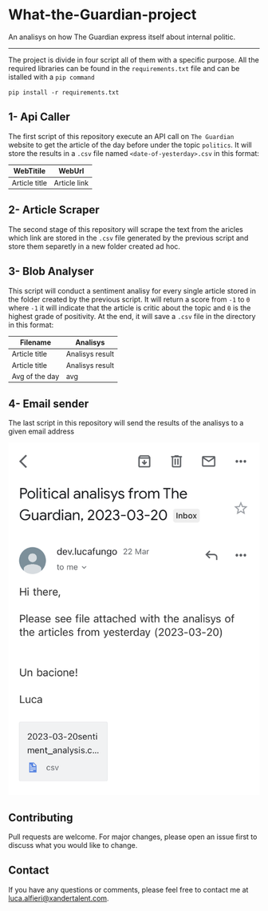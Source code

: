 # What-the-Guardian-project

An analisys on how The Guardian express itself about internal politic.

--------------------------------------------------------------------------------------------------------

The project is divide in four script all of them with a specific purpose. 
All the required libraries can be found in the `requirements.txt` file and can be istalled with a `pip command`

```
pip install -r requirements.txt
```

## 1- Api Caller
The first script of this repository execute an API call on `The Guardian` website to get the article of the day before under the topic `politics`. It will store the results in a `.csv` file named `<date-of-yesterday>.csv` in this format:

| WebTitile  |  WebUrl |
| ------------- | ------------- |
|  Article title  | Article link  |


## 2- Article Scraper
The second stage of this repository will scrape the text from the aricles which link are stored in the `.csv` file
generated by the previous script and store them separetly in a new folder created ad hoc.


## 3- Blob Analyser
This script will conduct a sentiment analisy for every single article stored in the folder created by the previous script. 
It will return a score from `-1` to `0` where `-1` it will indicate that the article is critic about the topic and `0` is the highest grade of positivity. At the end, it will save a `.csv` file in the directory  in this format:

| Filename  | Analisys |
| ------------- | ------------- |
| Article title  | Analisys result  |
| Article title  | Analisys result  |
| Avg of the day  | avg  |

## 4- Email sender
The last script in this repository will send the results of the analisys to a given email address

![Screenshot of example of the email sent.](just_a_screenshot.png)


## Contributing

Pull requests are welcome. For major changes, please open an issue first
to discuss what you would like to change.


## Contact

If you have any questions or comments, please feel free to contact me at luca.alfieri@xandertalent.com.

